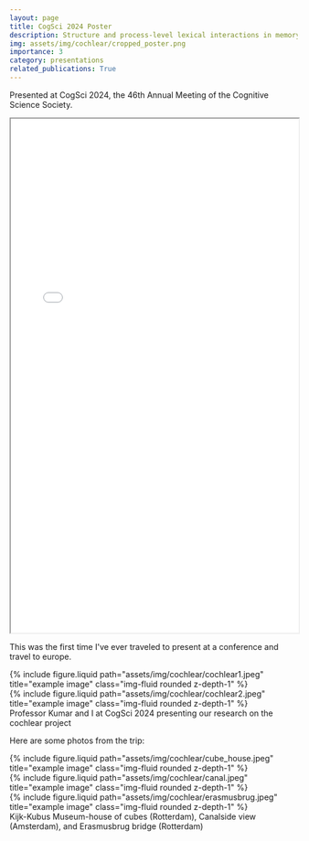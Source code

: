 ```yaml
---
layout: page
title: CogSci 2024 Poster
description: Structure and process-level lexical interactions in memory search-a case study of individuals with cochlear implants and normal hearing
img: assets/img/cochlear/cropped_poster.png
importance: 3
category: presentations
related_publications: True
---
```


Presented at CogSci 2024, the 46th Annual Meeting of the Cognitive Science Society.
<iframe src="/assets/pdf/cochlear-poster.pdf" width="100%" height="900px"></iframe>

This was the first time I've ever traveled to present at a conference and travel to europe. 

<div class="row justify-content-sm-center">
    <div class="col-sm-4 mt-3 mt-md-0">
        {% include figure.liquid path="assets/img/cochlear/cochlear1.jpeg" title="example image" class="img-fluid rounded z-depth-1" %}
    </div>
    <div class="col-sm-4 mt-3 mt-md-0">
        {% include figure.liquid path="assets/img/cochlear/cochlear2.jpeg" title="example image" class="img-fluid rounded z-depth-1" %}
    </div>
</div>
<div class="caption">
    Professor Kumar and I at CogSci 2024 presenting our research on the cochlear project
</div>

Here are some photos from the trip: 
<div class="row justify-content-sm-center">
    <div class="col-sm-4 mt-3 mt-md-0">
        {% include figure.liquid path="assets/img/cochlear/cube_house.jpeg" title="example image" class="img-fluid rounded z-depth-1" %}
    </div>
    <div class="col-sm-4 mt-3 mt-md-0">
        {% include figure.liquid path="assets/img/cochlear/canal.jpeg" title="example image" class="img-fluid rounded z-depth-1" %}
    </div>
    <div class="col-sm-4 mt-3 mt-md-0">
        {% include figure.liquid path="assets/img/cochlear/erasmusbrug.jpeg" title="example image" class="img-fluid rounded z-depth-1" %}
    </div>
</div>
<div class="caption">
    Kijk-Kubus Museum-house of cubes (Rotterdam), Canalside view (Amsterdam), and Erasmusbrug bridge (Rotterdam)
</div>
